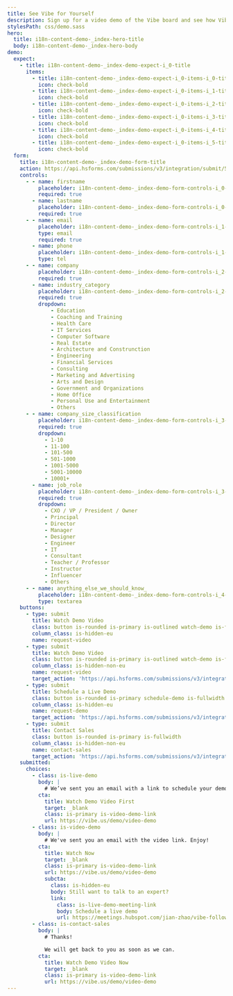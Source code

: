 ```yaml
---
title: See Vibe for Yourself
description: Sign up for a video demo of the Vibe board and see how Vibe can elevate your team collaboration, presentations, and training.
stylesPath: css/demo.sass
hero:
  title: i18n-content-demo-_index-hero-title
  body: i18n-content-demo-_index-hero-body
demo:
  expect:
    - title: i18n-content-demo-_index-demo-expect-i_0-title
      items:
        - title: i18n-content-demo-_index-demo-expect-i_0-items-i_0-title
          icon: check-bold
        - title: i18n-content-demo-_index-demo-expect-i_0-items-i_1-title
          icon: check-bold
        - title: i18n-content-demo-_index-demo-expect-i_0-items-i_2-title
          icon: check-bold
        - title: i18n-content-demo-_index-demo-expect-i_0-items-i_3-title
          icon: check-bold
        - title: i18n-content-demo-_index-demo-expect-i_0-items-i_4-title
          icon: check-bold
        - title: i18n-content-demo-_index-demo-expect-i_0-items-i_5-title
          icon: check-bold
  form:
    title: i18n-content-demo-_index-demo-form-title
    action: https://api.hsforms.com/submissions/v3/integration/submit/5698963/1270333f-4cc2-4450-901d-d4f9b29fed58
    controls:
      - - name: firstname
          placeholder: i18n-content-demo-_index-demo-form-controls-i_0-i_0-placeholder
          required: true
        - name: lastname
          placeholder: i18n-content-demo-_index-demo-form-controls-i_0-i_1-placeholder
          required: true
      - - name: email
          placeholder: i18n-content-demo-_index-demo-form-controls-i_1-i_0-placeholder
          type: email
          required: true
        - name: phone
          placeholder: i18n-content-demo-_index-demo-form-controls-i_1-i_1-placeholder
          type: tel
      - - name: company
          placeholder: i18n-content-demo-_index-demo-form-controls-i_2-i_0-placeholder
          required: true
        - name: industry_category
          placeholder: i18n-content-demo-_index-demo-form-controls-i_2-i_1-placeholder
          required: true
          dropdown:
              - Education
              - Coaching and Training
              - Health Care
              - IT Services
              - Computer Software
              - Real Estate
              - Architecture and Construnction
              - Engineering
              - Financial Services
              - Consulting
              - Marketing and Advertising
              - Arts and Design
              - Government and Organizations
              - Home Office
              - Personal Use and Entertainment
              - Others
      - - name: company_size_classification
          placeholder: i18n-content-demo-_index-demo-form-controls-i_3-i_0-placeholder
          required: true
          dropdown:
            - 1-10
            - 11-100
            - 101-500
            - 501-1000
            - 1001-5000
            - 5001-10000
            - 10001+
        - name: job_role
          placeholder: i18n-content-demo-_index-demo-form-controls-i_3-i_1-placeholder
          required: true
          dropdown:
            - CXO / VP / President / Owner
            - Principal
            - Director
            - Manager
            - Designer
            - Engineer
            - IT
            - Consultant
            - Teacher / Professor
            - Instructor
            - Influencer
            - Others
      - - name: anything_else_we_should_know_
          placeholder: i18n-content-demo-_index-demo-form-controls-i_4-i_0-placeholder
          type: textarea
    buttons:
      - type: submit
        title: Watch Demo Video
        class: button is-rounded is-primary is-outlined watch-demo is-fullwidth
        column_class: is-hidden-eu
        name: request-video
      - type: submit
        title: Watch Demo Video
        class: button is-rounded is-primary is-outlined watch-demo is-fullwidth
        column_class: is-hidden-non-eu
        name: request-video
        target_action: 'https://api.hsforms.com/submissions/v3/integration/submit/5698963/83454bfb-2634-4bb9-b4c2-94b0c244ab5c'
      - type: submit
        title: Schedule a Live Demo
        class: button is-rounded is-primary schedule-demo is-fullwidth
        column_class: is-hidden-eu
        name: request-demo
        target_action: 'https://api.hsforms.com/submissions/v3/integration/submit/5698963/f46de797-344a-4c92-b0d3-3555e229394f'
      - type: submit
        title: Contact Sales
        class: button is-rounded is-primary is-fullwidth
        column_class: is-hidden-non-eu
        name: contact-sales
        target_action: 'https://api.hsforms.com/submissions/v3/integration/submit/5698963/89a0d8cc-cde8-409f-a1e3-c82cd2a5e0f3'
    submitted:
      choices:
        - class: is-live-demo
          body: |
            # We’ve sent you an email with a link to schedule your demo. Talk to you soon!
          cta:
            title: Watch Demo Video First
            target: _blank
            class: is-primary is-video-demo-link
            url: https://vibe.us/demo/video-demo
        - class: is-video-demo
          body: |
            # We've sent you an email with the video link. Enjoy!
          cta:
            title: Watch Now
            target: _blank
            class: is-primary is-video-demo-link
            url: https://vibe.us/demo/video-demo
            subcta:
              class: is-hidden-eu
              body: Still want to talk to an expert?
              link:
                class: is-live-demo-meeting-link
                body: Schedule a live demo
                url: https://meetings.hubspot.com/jian-zhao/vibe-follow-up
        - class: is-contact-sales
          body: |
            # Thanks!

            We will get back to you as soon as we can.
          cta:
            title: Watch Demo Video Now
            target: _blank
            class: is-primary is-video-demo-link
            url: https://vibe.us/demo/video-demo
---
```

